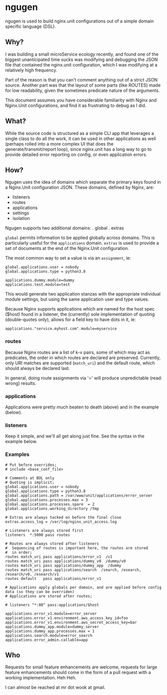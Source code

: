 # ngugen
ngugen is used to build nginx.unit configurations out of a simple domain specific language (DSL).

## Why?

I was building a small microService ecology recently, and found one of the biggest
unanticipated time sucks was modifying and debugging the JSON file that contained
the nginx.unit configuration, which I was modifying at a relatively high frequency.

Part of the reason is that you can't comment anything out of a strict JSON source.
Another part was that the layout of some parts (like ROUTES) made for low readability,
given the sometimes predicate nature of the arguments.

This document assumes you have considerable familiarity with Nginx and Nginx.Unit
configurations, and find it as frustrating to debug as I did.

## What?

While the source code is structured as a simple CLI app that leverages a single
class to do all the work, it can be used in other applications as well (perhaps rolled into a more complex UI that does the generate/transmit/report loop), since nginx.unit has a long way to go to provide detailed error reporting on config, or even application errors.

## How?
Ngugen uses the idea of domains which separate the primary keys found in a Nginx.Unit
configuration JSON.  These domains, defined by Nginx, are:
- listeners
- routes
- applications
- settings
- isolation

Ngugen supports two additional domains:
. global
. extras

```global``` permits information to be applied globally across domains.  This is particularly useful for the ```applications``` domain.  ```extras``` is used to provide a set of documents at the end of the Nginx.Unit configuration.

The most common way to set a value is via an ```assignment```, ie:

```
global.applications.user = nobody
global.applications.type = python3.8

applications.dummy.module=dummy
applications.test.module=test
```

This would generate two application stanzas with the appropriate individual module settings, but using the same application user and type values.

Because Nginx supports applications which are named for the host spec ($host) found
in a listener, the (currently) sole implementation of quoting (double-quotes only),
allows for a field key to have dots in it, ie:
```
applications."service.myhost.com".module=myservice
```

### routes

Because Nginx routes are a list of k-v pairs, some of which may act as
predicates, the order in which routes are declared are preserved.  Currently,
only URI matches are supported (```match_uri```) and the default route, which
should always be declared last.

In general, doing route assignments via '=' will produce unpredictable (read: wrong)
results.

### applications

Applications were pretty much beaten to death (above) and in the example (below).

### listeners

Keep it simple, and we'll all get along just fine.  See the syntax in the example below.

### Examples
```
# Put before overrides;
# include <base_conf_file>

# Comments at BOL only
# Quoting is implicit;
global.applications.user = nobody
global.applications.type = python3.8
global.applications.path = /var/www/unit/applications/error_server
global.applications.processes.max = 3
global.applications.processes.spare  = 2
global.applications.working_directory /tmp

# Extras are always tacked on before the final close
extras.access_log = /var/log/nginx_unit_access.log

# Listeners are always stored first
listeners  *:5000 pass routes

# Routes are always stored after listeners
#  Sequencing of routes is important here, the routes are stored
#  in order;
routes match_uri pass applications/error_v1  /v1
routes match_uri pass applications/dummy_v0  /dummy/v0
routes match_uri pass applications/dummy_app  /dummy
routes match_uri pass applications/search  /search, /esearch, /esearch/v0, /esearch/v1
routes default   pass applications/error_v1

# Applications apply globals per domain, and are applied before config data (so they can be overriden)
# Applications are stored after routes;

# listeners "*:80" pass:applications/$host

applications.error_v1.module=error_server
applications.error_v1.environment.aws_access_key_id=foo
applications.error_v1.environment.aws_secret_access_key=bar
applications.dummy_app.module=dummy_server
applications.dummy_app.processes.max = 1
applications.search.module=error_search
applications.error_admin.callable=app
```

## Who

Requests for small feature enhancements are welcome, requests for large feature enhancements should come in the form of a pull request with a working implementation.  Heh Heh.

I can almost be reached at mr dot wook at gmail.
